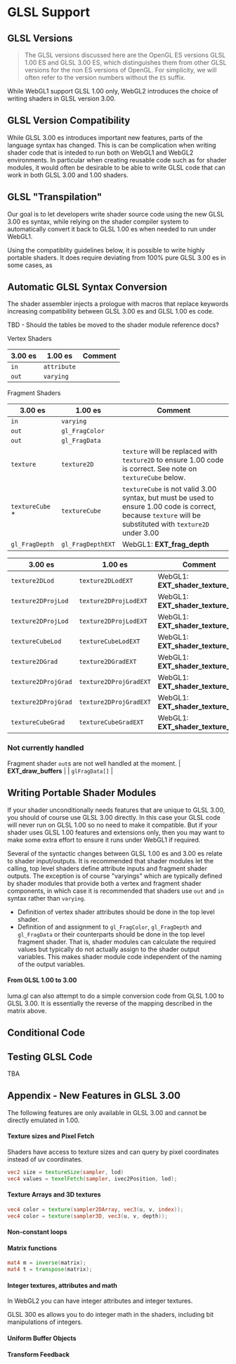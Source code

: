 # GLSL Support

## GLSL Versions

> The GLSL versions discussed here are the OpenGL ES versions GLSL 1.00 ES and GLSL 3.00 ES, which distinguishes them from other GLSL versions for the non ES versions of OpenGL. For simplicity, we will often refer to the version numbers without the `ES` suffix.

While WebGL1 support GLSL 1.00 only, WebGL2 introduces the choice of writing shaders in GLSL version 3.00.


## GLSL Version Compatibility

While GLSL 3.00 es introduces important new features, parts of the language syntax has changed. This is can be complication when writing shader code that is inteded to run both on WebGL1 and WebGL2 environments. In particular when creating reusable code such as for shader modules, it would often be desirable to be able to write GLSL code that can work in both GLSL 3.00 and 1.00 shaders.


## GLSL "Transpilation"

Our goal is to let developers write shader source code using the new GLSL 3.00 es syntax, while relying on the shader compiler system to automatically convert it back to GLSL 1.00 es when needed to run under WebGL1.

Using the compatiblity guidelines below, it is possible to write highly portable shaders. It does require deviating from 100% pure GLSL 3.00 es in some cases, as


## Automatic GLSL Syntax Conversion

The shader assembler injects a prologue with macros that replace keywords increasing compatibility between GLSL 3.00 es and GLSL 1.00 es code.

TBD - Should the tables be moved to the shader module reference docs?


Vertex Shaders

| 3.00 es         | 1.00 es     | Comment         |
| ---             | ---         | ---             |
| `in`            | `attribute` |                 |
| `out`           | `varying`   |                 |

Fragment Shaders

| 3.00 es         | 1.00 es        | Comment |
| ---             | ---            | ---     |
| `in`            | `varying`      |         |
| `out`           | `gl_FragColor` |         |
| `out`           | `gl_FragData`  |         |
| `texture`       | `texture2D`    | `texture` will be replaced with `texture2D` to ensure 1.00 code is correct. See note on `textureCube` below. |
| `textureCube` * | `textureCube`  | `textureCube` is not valid 3.00 syntax, but must be used to ensure 1.00 code is correct, because `texture` will be substituted with `texture2D` under 3.00 |
| `gl_FragDepth`  | `gl_FragDepthEXT` | WebGL1: **EXT_frag_depth** |


| 3.00 es             | 1.00 es                | Comment |
| ---                 | ---                    | --- |
| `texture2DLod`      | `texture2DLodEXT`      | WebGL1: **EXT_shader_texture_lod** |
| `texture2DProjLod`  | `texture2DProjLodEXT`  | WebGL1: **EXT_shader_texture_lod** |
| `texture2DProjLod`  | `texture2DProjLodEXT`  | WebGL1: **EXT_shader_texture_lod** |
| `textureCubeLod`    | `textureCubeLodEXT`    | WebGL1: **EXT_shader_texture_lod** |
| `texture2DGrad`     | `texture2DGradEXT`     | WebGL1: **EXT_shader_texture_lod** |
| `texture2DProjGrad` | `texture2DProjGradEXT` | WebGL1: **EXT_shader_texture_lod** |
| `texture2DProjGrad` | `texture2DProjGradEXT` | WebGL1: **EXT_shader_texture_lod** |
| `textureCubeGrad`   | `textureCubeGradEXT`   | WebGL1: **EXT_shader_texture_lod** |


### Not currently handled

Fragment shader `out`s are not well handled at the moment.
| **EXT_draw_buffers** |
| `glFragData[]` |


## Writing Portable Shader Modules

If your shader unconditionally needs features that are unique to GLSL 3.00, you should of course use GLSL 3.00 directly. In this case your GLSL code will never run on GLSL 1.00 so no need to make it compatible. But if your shader uses GLSL 1.00 features and extensions only, then you may want to make some extra effort to ensure it runs under WebGL1 if required.

Several of the syntactic changes between GLSL 1.00 es and 3.00 es relate to shader input/outputs. It is recommended that shader modules let the calling, top level shaders define attribute inputs and fragment shader outputs. The exception is of course "varyings" which are typically defined by shader modules that provide both a vertex and fragment shader components, in which case it is recommended that shaders use `out` and `in` syntax rather than `varying`.

* Definition of vertex shader attributes should be done in the top level shader.
* Definition of and assignment to `gl_FragColor`, `gl_FragDepth` and `gl_FragData` or their counterparts should be done in the top level fragment shader. That is, shader modules can calculate the required values but typically do not actually assign to the shader output variables. This makes shader module code independent of the naming of the output variables.


#### From GLSL 1.00 to 3.00

luma.gl can also attempt to do a simple conversion code from GLSL 1.00 to GLSL 3.00. It is essentially the reverse of the mapping described in the matrix above.


## Conditional Code


## Testing GLSL Code

TBA


## Appendix - New Features in GLSL 3.00

The following features are only available in GLSL 3.00 and cannot be directly emulated in 1.00.


#### Texture sizes and Pixel Fetch

Shaders have access to texture sizes and can query by pixel coordinates instead of uv coordinates.

```glsl
vec2 size = textureSize(sampler, lod)
vec4 values = texelFetch(sampler, ivec2Position, lod);
```

#### Texture Arrays and 3D textures

```glsl
vec4 color = texture(sampler2DArray, vec3(u, v, index));
vec4 color = texture(sampler3D, vec3(u, v, depth));
```

#### Non-constant loops



#### Matrix functions

```glsl
mat4 m = inverse(matrix);
mat4 t = transpose(matrix);
```

#### Integer textures, attributes and math

In WebGL2 you can have integer attributes and integer textures.

GLSL 300 es allows you to do integer math in the shaders, including bit manipulations of integers.


#### Uniform Buffer Objects


#### Transform Feedback

